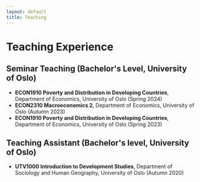 ```yaml
---
layout: default
title: Teaching
---
```


# Teaching Experience

## Seminar Teaching (Bachelor's Level, University of Oslo)
- **ECON1910 Poverty and Distribution in Developing Countries**, Department of Economics, University of Oslo (Spring 2024)
- **ECON2310 Macroeconomics 2**, Department of Economics, University of Oslo (Autumn 2023)
- **ECON1910 Poverty and Distribution in Developing Countries**, Department of Economics, University of Oslo (Spring 2023)

## Teaching Assistant (Bachelor's level, University of Oslo)
- **UTV1000 Introduction to Development Studies**, Department of Sociology and Human Geography, University of Oslo (Autumn 2020)
